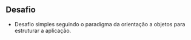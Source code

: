 ## Desafio

 - Desafio simples seguindo o paradigma da orientação a objetos para estruturar a aplicação.